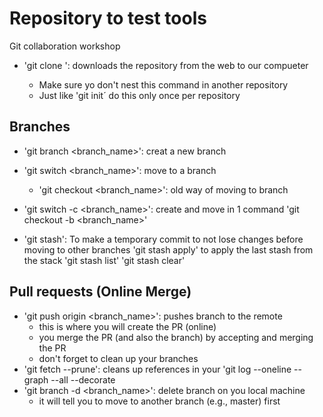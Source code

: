 # Repository to test tools 

Git collaboration workshop

- 'git clone <URL>': downloads the repository from the web to our compueter
	- Make sure yo don't nest this command in another repository
	- Just like 'git init´ do this only once per repository

## Branches

- 'git branch <branch_name>': creat a new branch
- 'git switch <branch_name>': move to a branch
	- 'git checkout <branch_name>': old way of moving to branch

- 'git switch -c <branch_name>': create and move in 1 command
	'git checkout -b <branch_name>'

- 'git stash': To make a temporary commit to not lose changes before moving to other branches
	'git stash apply' to apply the last stash from the stack
	'git stash list'
	'git stash clear'

## Pull requests (Online Merge)

- 'git push origin <branch_name>': pushes branch to the remote
	- this is where you will create the PR (online)
	- you merge the PR (and also the branch) by accepting and merging the PR
	- don't forget to clean up your branches
- 'git fetch --prune': cleans up references in your 'git log --oneline --graph --all --decorate
- 'git branch -d <branch_name>': delete branch on you local machine
	- it will tell you to move to another branch (e.g., master) first


